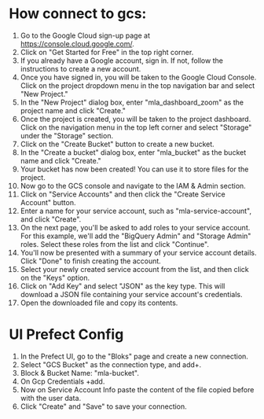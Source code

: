 # How connect to gcs:

1. Go to the Google Cloud sign-up page at https://console.cloud.google.com/.
2. Click on "Get Started for Free" in the top right corner.
3. If you already have a Google account, sign in. If not, follow the instructions to create a new account.
4. Once you have signed in, you will be taken to the Google Cloud Console. Click on the project dropdown menu in the top navigation bar and select "New Project."
5. In the "New Project" dialog box, enter "mla_dashboard_zoom" as the project name and click "Create."
6. Once the project is created, you will be taken to the project dashboard. Click on the navigation menu in the top left corner and select "Storage" under the "Storage" section.
7. Click on the "Create Bucket" button to create a new bucket.
8. In the "Create a bucket" dialog box, enter "mla_bucket" as the bucket name and click "Create."
9. Your bucket has now been created! You can use it to store files for the project.
10. Now go to the GCS console and navigate to the IAM & Admin section.
11. Click on "Service Accounts" and then click the "Create Service Account" button.
12. Enter a name for your service account, such as "mla-service-account", and click "Create".
13. On the next page, you'll be asked to add roles to your service account. For this example, we'll add the "BigQuery Admin" and "Storage Admin" roles. Select these roles from the list and click "Continue".
14. You'll now be presented with a summary of your service account details. Click "Done" to finish creating the account.
15. Select your newly created service account from the list, and then click on the "Keys" option.
16. Click on "Add Key" and select "JSON" as the key type. This will download a JSON file containing your service account's credentials.
17. Open the downloaded file and copy its contents.

# UI Prefect Config

1. In the Prefect UI, go to the "Bloks" page and create a new connection.
2. Select "GCS Bucket" as the connection type, and add+.
3. Block & Bucket Name: "mla-bucket".
4. On Gcp Credentials +add.
5. Now on Service Account Info paste the content of the file copied before with the user data.
6. Click "Create" and "Save" to save your connection.